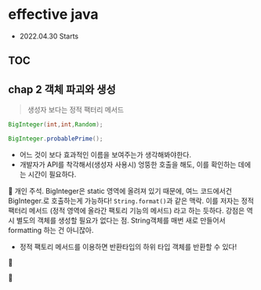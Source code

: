 # effective java

- 2022.04.30 Starts

## TOC


## chap 2 객체 파괴와 생성

> 생성자 보다는 정적 팩터리 메서드

```java
BigInteger(int,int,Random);

BigInteger.probablePrime();
```
- 어느 것이 보다 효과적인 이름을 보여주는가 생각해봐야한다.
- 개발자가 API를 착각해서(생성자 사용시) 엉뚱한 호출을 해도, 이를 확인하는 데에는 시간이 필요하다.

🤔 개인 주석. BigInteger은 static 영역에 올려져 있기 때문에, 여느 코드에서건 BigInteger.로 호출하는게 가능하다! 
`String.format()`과 같은 맥락. 이를 저자는 정적 팩터리 메서드 (정적 영역에 올라간 팩토리 기능의 메서드) 라고 하는 듯하다.
강점은 역시 별도의 객체를 생성할 필요가 없다는 점. String객체를 매번 새로 만들어서 formatting 하는 건 아니잖아.

- 정적 팩토리 메서드를 이용하면 반환타입의 하위 타입 객체를 반환할 수 있다!

💬
  



🤔

##
